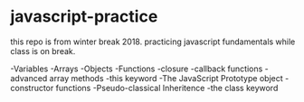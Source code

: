 # javascript-practice

this repo is from winter break 2018. practicing javascript fundamentals while class is on break. 

-Variables
-Arrays
-Objects
-Functions
-closure
-callback functions
-advanced array methods
-this keyword
-The JavaScript Prototype object
-constructor functions
-Pseudo-classical Inheritence
-the class keyword
